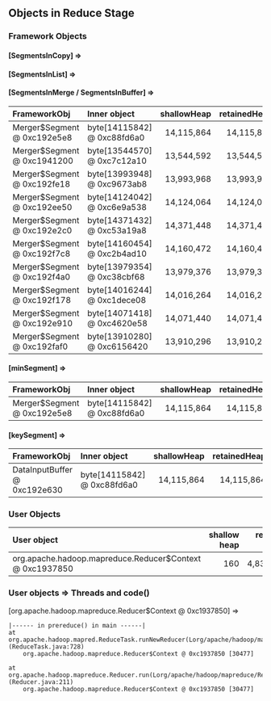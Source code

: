 ## Objects in Reduce Stage

### Framework Objects

#### [SegmentsInCopy] => 


#### [SegmentsInList] => 


#### [SegmentsInMerge / SegmentsInBuffer] => 

| FrameworkObj 	| Inner object 	| shallowHeap 	| retainedHeap 	| TaskId 	|
| :----------- | :----------- | -----------: | -----------: | -----------: |
| Merger$Segment @ 0xc192e5e8	| byte[14115842] @ 0xc88fd6a0	| 14,115,864	| 14,115,864	|-1	|
| Merger$Segment @ 0xc1941200	| byte[13544570] @ 0xc7c12a10	| 13,544,592	| 13,544,592	|-1	|
| Merger$Segment @ 0xc192fe18	| byte[13993948] @ 0xc9673ab8	| 13,993,968	| 13,993,968	|-1	|
| Merger$Segment @ 0xc192ee50	| byte[14124042] @ 0xc6e9a538	| 14,124,064	| 14,124,064	|-1	|
| Merger$Segment @ 0xc192e2c0	| byte[14371432] @ 0xc53a19a8	| 14,371,448	| 14,371,448	|-1	|
| Merger$Segment @ 0xc192f7c8	| byte[14160454] @ 0xc2b4ad10	| 14,160,472	| 14,160,472	|-1	|
| Merger$Segment @ 0xc192f4a0	| byte[13979354] @ 0xc38cbf68	| 13,979,376	| 13,979,376	|-1	|
| Merger$Segment @ 0xc192f178	| byte[14016244] @ 0xc1dece08	| 14,016,264	| 14,016,264	|-1	|
| Merger$Segment @ 0xc192e910	| byte[14071418] @ 0xc4620e58	| 14,071,440	| 14,071,440	|-1	|
| Merger$Segment @ 0xc192faf0	| byte[13910280] @ 0xc6156420	| 13,910,296	| 13,910,296	|-1	|


#### [minSegment] => 

| FrameworkObj 	| Inner object 	| shallowHeap 	| retainedHeap 	| TaskId 	|
| :----------- | :----------- | -----------: | -----------: |-----------: |
| Merger$Segment @ 0xc192e5e8	| byte[14115842] @ 0xc88fd6a0	| 14,115,864	| 14,115,864	|-1	|


#### [keySegment] => 

| FrameworkObj 	| Inner object 	| shallowHeap 	| retainedHeap 	|
| :----------- | :----------- | -----------: | -----------: |
| DataInputBuffer @ 0xc192e630	| byte[14115842] @ 0xc88fd6a0	| 14,115,864	| 14,115,864	|


### User Objects

| User object | shallow heap | retained heap | length | inner object | inner size | threads | code() |
|:------------| ------------:| -------------:| ------:|:------------ | ----------:| :------ | :------|
| org.apache.hadoop.mapreduce.Reducer$Context @ 0xc1937850 | 160 | 4,833,616 | 1 |  | | main | prereduce |

### User objects => Threads and code() 

[org.apache.hadoop.mapreduce.Reducer$Context @ 0xc1937850] =>

	|------ in prereduce() in main ------|
	at org.apache.hadoop.mapred.ReduceTask.runNewReducer(Lorg/apache/hadoop/mapred/JobConf;Lorg/apache/hadoop/mapred/TaskUmbilicalProtocol;Lorg/apache/hadoop/mapred/Task$TaskReporter;Lorg/apache/hadoop/mapred/RawKeyValueIterator;Lorg/apache/hadoop/io/RawComparator;Ljava/lang/Class;Ljava/lang/Class;)V (ReduceTask.java:728)
		org.apache.hadoop.mapreduce.Reducer$Context @ 0xc1937850 [30477]

	at org.apache.hadoop.mapreduce.Reducer.run(Lorg/apache/hadoop/mapreduce/Reducer$Context;)V (Reducer.java:211)
		org.apache.hadoop.mapreduce.Reducer$Context @ 0xc1937850 [30477]


